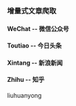### 增量式文章爬取

#### WeChat -- 微信公众号

#### Toutiao -- 今日头条

#### Xintang -- 新浪新闻

#### Zhihu -- 知乎

liuhuanyong